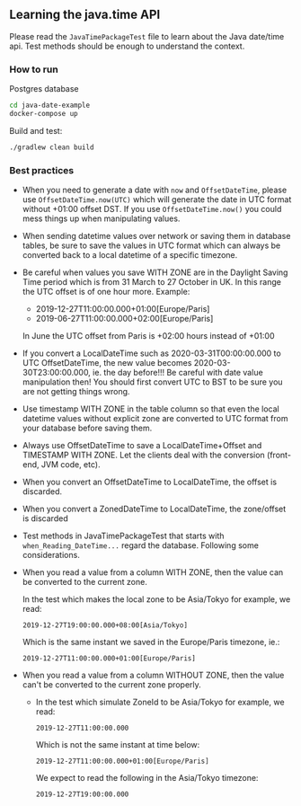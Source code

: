 ## Learning the java.time API

Please read the `JavaTimePackageTest` file to learn about the Java date/time api. 
Test methods should be enough to understand the context.

### How to run

Postgres database
```bash
cd java-date-example
docker-compose up
```
Build and test:
```bash
./gradlew clean build
```

### Best practices

* When you need to generate a date with `now` and `OffsetDateTime`, please use `OffsetDateTime.now(UTC)` which will generate the date in UTC format without +01:00 offset DST. If you use `OffsetDateTime.now()` you could mess things up when manipulating values. 

* When sending datetime values over network or saving them in database tables, be sure to save the values in UTC 
format which can always be converted back to a local datetime of a specific timezone. 

* Be careful when values you save WITH ZONE are in the Daylight Saving Time period
 which is from 31 March to 27 October in UK.
 In this range the UTC offset is of one hour more.
 Example:
   * 2019-12-27T11:00:00.000+01:00[Europe/Paris]
   * 2019-06-27T11:00:00.000+02:00[Europe/Paris]
 
   In June the UTC offset from Paris is +02:00 hours instead of +01:00

* If you convert a LocalDateTime such as 2020-03-31T00:00:00.000 to UTC OffsetDateTime, the new value becomes 2020-03-30T23:00:00.000, ie. the day before!!! Be careful with date value manipulation then! You should first convert UTC to BST to be sure you are not getting things wrong.


* Use timestamp WITH ZONE in the table column so that even the local datetime values without explicit zone are 
converted to UTC format from your database before saving them.
 
* Always use OffsetDateTime to save a LocalDateTime+Offset and TIMESTAMP WITH ZONE.
Let the clients deal with the conversion (front-end, JVM code, etc).
   
* When you convert an OffsetDateTime to LocalDateTime, the offset is discarded.

* When you convert a ZonedDateTime to LocalDateTime, the zone/offset is discarded

* Test methods in JavaTimePackageTest that starts with `when_Reading_DateTime...` regard
the database. Following some considerations.

* When you read a value from a column WITH ZONE, then the value can be converted to 
the current zone. 
  
    In the test which makes the local zone to be Asia/Tokyo for example, we read:
    ```
    2019-12-27T19:00:00.000+08:00[Asia/Tokyo]
    ```
    Which is the same instant we saved in the Europe/Paris timezone, ie.:
    ```
    2019-12-27T11:00:00.000+01:00[Europe/Paris]
    ```

* When you read a value from a column WITHOUT ZONE, then the value can't be converted to 
the current zone properly. 
  
  * In the test which simulate ZoneId to be Asia/Tokyo for example, we read:
    ```
    2019-12-27T11:00:00.000
    ```
    Which is not the same instant at time below:
    ```
    2019-12-27T11:00:00.000+01:00[Europe/Paris]
    ```
    We expect to read the following in the Asia/Tokyo timezone:
    ```
    2019-12-27T19:00:00.000
    ```
